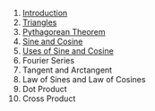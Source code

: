 1. [Introduction](chapter_01/chapter_01.md)
2. [Triangles](chapter_02/chapter_02.md)
3. [Pythagorean Theorem](chapter_03/chapter_03.md)
4. [Sine and Cosine](chapter_04/chapter_04.md)
5. [Uses of Sine and Cosine](chapter_05/chatper_05.md)
6. Fourier Series
7. Tangent and Arctangent
8. Law of Sines and Law of Cosines
9. Dot Product
10. Cross Product
